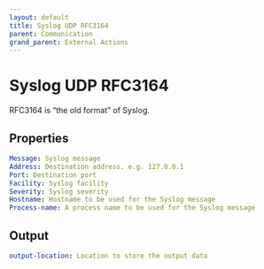 ```yaml
---
layout: default
title: Syslog UDP RFC3164
parent: Communication
grand_parent: External Actions
---
```


# Syslog UDP RFC3164
RFC3164 is “the old format” of Syslog.

## Properties
```yaml
Message: Syslog message
Address: Destination address. e.g. 127.0.0.1
Port: Destination port
Facility: Syslog facility
Severity: Syslog severity
Hostname: Hostname to be used for the Syslog message
Process-name: A process name to be used for the Syslog message
```

## Output
```yaml
output-location: Location to store the output data
```
